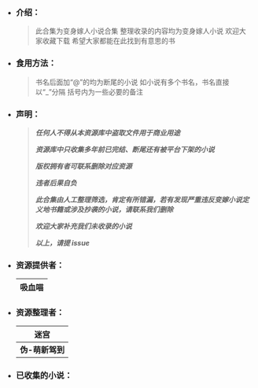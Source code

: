 - ### 介绍：

    > 此合集为变身嫁人小说合集
    > 整理收录的内容均为变身嫁人小说
    > 欢迎大家收藏下载
    > 希望大家都能在此找到有意思的书



- ### 食用方法：

  > 书名后面加“@”的均为断尾的小说
  > 如小说有多个书名，书名直接以“_”分隔
  > 括号内为一些必要的备注

  

- ### 声明：

  > ***任何人不得从本资源库中盗取文件用于商业用途***
  >
  > ***资源库中只收集多年前已完结、断尾还有被平台下架的小说***
  >
  > ***版权拥有者可联系删除对应资源***
  >
  > ***违者后果自负***
  >
  > ***此合集由人工整理筛选，肯定有所错漏，若有发现严重违反变嫁小说定义地书籍或涉及抄袭的小说，请联系我们删除***
  >
  > ***欢迎大家补充我们未收录的小说***
  >
  > ***以上，请提 issue***
  >



- ### 资源提供者：

  | 吸血喵 |
  | ------ |



- ### 资源整理者：

  | 迷宫            |
  | --------------- |
  | **伪-萌新驾到** |



- ### 已收集的小说：

  |      |      |
  | ---- | ---- |

  

